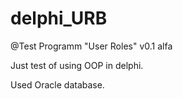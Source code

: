 # delphi_URB
@Test Programm "User Roles" v0.1 alfa

Just test of using OOP in delphi.

Used Oracle database.
